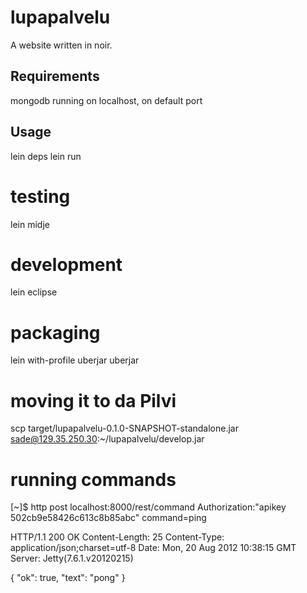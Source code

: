 # lupapalvelu

A website written in noir.

## Requirements

mongodb running on localhost, on default port

## Usage

lein deps
lein run

# testing
lein midje

# development

lein eclipse

# packaging

lein with-profile uberjar uberjar

# moving it to da Pilvi

scp target/lupapalvelu-0.1.0-SNAPSHOT-standalone.jar sade@129.35.250.30:~/lupapalvelu/develop.jar

# running commands

[~]$ http post localhost:8000/rest/command Authorization:"apikey 502cb9e58426c613c8b85abc" command=ping

HTTP/1.1 200 OK
Content-Length: 25
Content-Type: application/json;charset=utf-8
Date: Mon, 20 Aug 2012 10:38:15 GMT
Server: Jetty(7.6.1.v20120215)

{
    "ok": true, 
    "text": "pong"
}